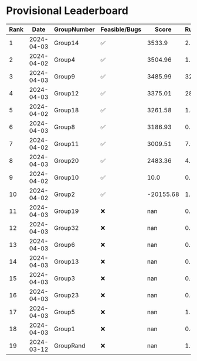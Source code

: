 # Provisional Leaderboard
| Rank | Date | GroupNumber | Feasible/Bugs | Score | Runtime |
| ------ | ------------ | ------------------- |-------------| ------- | ------- |
| 1 | 2024-04-03 | Group14 | ✅ | 3533.9 | 2.78s |
| 2 | 2024-04-02 | Group4 | ✅ | 3504.96 | 1.34s |
| 3 | 2024-04-03 | Group9 | ✅ | 3485.99 | 32.5s |
| 4 | 2024-04-03 | Group12 | ✅ | 3375.01 | 28.33s |
| 5 | 2024-04-02 | Group18 | ✅ | 3261.58 | 1.41s |
| 6 | 2024-04-03 | Group8 | ✅ | 3186.93 | 0.12s |
| 7 | 2024-04-02 | Group11 | ✅ | 3009.51 | 7.06s |
| 8 | 2024-04-03 | Group20 | ✅ | 2483.36 | 4.91s |
| 9 | 2024-04-02 | Group10 | ✅ | 10.0 | 0.93s |
| 10 | 2024-04-02 | Group2 | ✅ | -20155.68 | 1.34s |
| 11 | 2024-04-03 | Group19 | ❌ | nan | 0.15s |
| 12 | 2024-04-03 | Group32 | ❌ | nan | 0.09s |
| 13 | 2024-04-03 | Group6 | ❌ | nan | 0.09s |
| 14 | 2024-04-03 | Group13 | ❌ | nan | 0.36s |
| 15 | 2024-04-03 | Group3 | ❌ | nan | 0.09s |
| 16 | 2024-04-03 | Group23 | ❌ | nan | 0.09s |
| 17 | 2024-04-03 | Group5 | ❌ | nan | 1.74s |
| 18 | 2024-04-03 | Group1 | ❌ | nan | 0.45s |
| 19 | 2024-03-12 | GroupRand | ❌ | nan | 1.02s |

